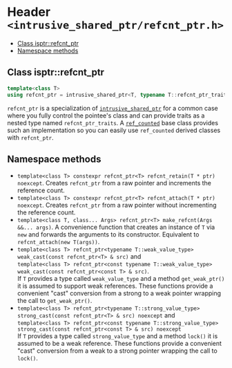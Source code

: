 # Header `<intrusive_shared_ptr/refcnt_ptr.h>`

<!-- TOC depthfrom:2 -->

- [Class isptr::refcnt_ptr](#class-isptrrefcnt_ptr)
- [Namespace methods](#namespace-methods)

<!-- /TOC -->

## Class isptr::refcnt_ptr

```cpp
template<class T>
using refcnt_ptr = intrusive_shared_ptr<T, typename T::refcnt_ptr_traits>;
```

`refcnt_ptr` is a specialization of [`intrusive_shared_ptr`](intrusive_shared_ptr.md) for a common case where you fully control the pointee's class and can provide traits as a nested type named `refcnt_ptr_traits`. 
A [`ref_counted`](ref_counted.md) base class provides such an implementation so you can easily use `ref_counted` derived classes with `refcnt_ptr`.

## Namespace methods

* `template<class T> constexpr refcnt_ptr<T> refcnt_retain(T * ptr) noexcept`. Creates `refcnt_ptr` from a raw pointer and increments the reference count.
* `template<class T> constexpr refcnt_ptr<T> refcnt_attach(T * ptr) noexcept`. Creates `refcnt_ptr` from a raw pointer without incrementing the reference count.
* `template<class T, class... Args> refcnt_ptr<T> make_refcnt(Args &&... args)`. A convenience function that creates an instance of `T` via `new` and forwards the arguments to its constructor. Equivalent to `refcnt_attach(new T(args))`.
* `template<class T> refcnt_ptr<typename T::weak_value_type> weak_cast(const refcnt_ptr<T> & src)` and <br/>
  `template<class T> refcnt_ptr<const typename T::weak_value_type> weak_cast(const refcnt_ptr<const T> & src)`. <br/>
  If `T` provides a type called `weak_value_type` and a method `get_weak_ptr()` it is assumed to support weak references. These functions provide a convenient "cast" conversion from a strong to a weak pointer wrapping the call to `get_weak_ptr()`. 
* `template<class T> refcnt_ptr<typename T::strong_value_type> strong_cast(const refcnt_ptr<T> & src) noexcept` and <br/>
  `template<class T> refcnt_ptr<const typename T::strong_value_type> strong_cast(const refcnt_ptr<const T> & src) noexcept`<br/>
  If `T` provides a type called `strong_value_type` and a method `lock()` it is assumed to be a weak reference. These functions provide a convenient "cast" conversion from a weak to a strong pointer wrapping the call to `lock()`. 